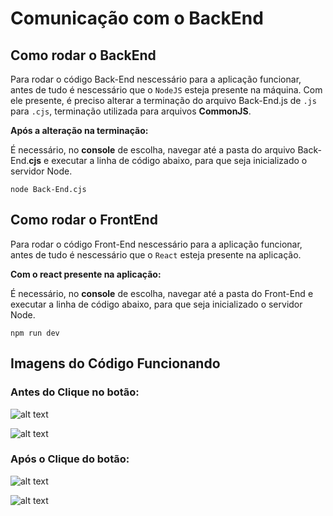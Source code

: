 # Comunicação com o BackEnd

## Como rodar o BackEnd
Para rodar o código Back-End nescessário para a aplicação funcionar, antes de tudo é nescessário que o ```NodeJS``` esteja presente na máquina. Com ele presente, é preciso alterar a terminação do arquivo Back-End.js de ```.js``` para ```.cjs```, terminação utilizada para arquivos **CommonJS**.

**Após a alteração na terminação:**

É necessário, no **console** de escolha, navegar até a pasta do arquivo Back-End.**cjs** e executar a linha de código abaixo, para que seja inicializado o servidor Node.

```node Back-End.cjs```

## Como rodar o FrontEnd
Para rodar o código Front-End nescessário para a aplicação funcionar, antes de tudo é nescessário que o ```React``` esteja presente na aplicação. 

**Com o react presente na aplicação:**

É necessário, no **console** de escolha, navegar até a pasta do Front-End e executar a linha de código abaixo, para que seja inicializado o servidor Node.

```npm run dev```

## Imagens do Código Funcionando
### Antes do Clique no botão:
![alt text](image-1.png)

![alt text](image-3.png)

### Após o Clique do botão:
![alt text](image-2.png)

![alt text](image.png)